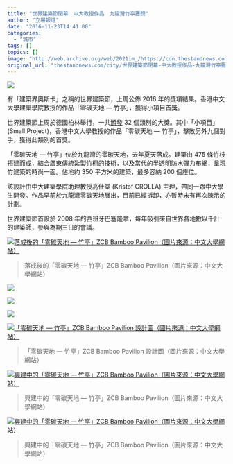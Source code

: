 ```yaml
---
title: "世界建築節閉幕　中大教授作品　九龍灣竹亭獲獎"
author: "立場報道"
date: "2016-11-23T14:41:00"
categories:
  - "城市"
tags: []
topics: []
image: "http://web.archive.org/web/2021im_/https://cdn.thestandnews.com/media/photos/cache/ZCB-01_mIkrP_1200x0.png"
original_url: "thestandnews.com/city/世界建築節閉幕-中大教授作品-九龍灣竹亭獲獎"
---
```

![](http://web.archive.org/web/2021im_/https://cdn.thestandnews.com/media/photos/cache/ZCB-01_mIkrP_1200x0.png)

有「建築界奧斯卡」之稱的世界建築節，上周公佈 2016 年的獎項結果。香港中文大學建築學院教授的作品「零碳天地 — 竹亭」，獲得小項目首獎。

世界建築節上周於德國柏林舉行，一共[頒發](http://web.archive.org/web/20210628094038/https://www.worldarchitecturefestival.com/overall-winners) 32 個類別的大獎。其中「小項目」(Small Project)，香港中文大學教授的作品「零碳天地 — 竹亭」，擊敗另外九個對手，獲得此類別的首獎。

「零碳天地 — 竹亭」位於九龍灣的零碳天地，去年夏天落成。建築由 475 條竹枝搭建而成，結合廣東傳統紮製竹棚的技術，以及當代的半透明防水彈力布網，呈現竹建築的時尚一面。佔地約 350 平方米的建築，最多容納 200 個座位。

該設計由中大建築學院助理教授高仕棠 (Kristof CROLLA) 主理，帶同一眾中大學生開發。作品早前於九龍灣零碳天地展出，目前已經拆卸，亦暫時未有再次陳示的計劃。

世界建築節首設於 2008 年的西班牙巴塞隆拿，每年吸引來自世界各地數以千計的建築師，參與為期三日的會議。

[![落成後的「零碳天地 — 竹亭」ZCB Bamboo Pavilion（圖片來源：中文大學網站）](http://web.archive.org/web/2021im_/https://cdn.thestandnews.com/media/photos/cache/1_I5gGr_1200x0.jpg)](http://web.archive.org/web/20210628094038/https://cdn.thestandnews.com/media/photos/cache/1_I5gGr_1200x0.jpg)

> 落成後的「零碳天地 — 竹亭」ZCB Bamboo Pavilion（圖片來源：中文大學網站）

[![](http://web.archive.org/web/2021im_/https://cdn.thestandnews.com/media/photos/cache/2_GegcJ_1200x0.jpg)](http://web.archive.org/web/20210628094038/https://cdn.thestandnews.com/media/photos/cache/2_GegcJ_1200x0.jpg)

[![](http://web.archive.org/web/2021im_/https://cdn.thestandnews.com/media/photos/cache/3_fnT9D_1200x0.jpg)](http://web.archive.org/web/20210628094038/https://cdn.thestandnews.com/media/photos/cache/3_fnT9D_1200x0.jpg)

[![](http://web.archive.org/web/2021im_/https://cdn.thestandnews.com/media/photos/cache/4_YUA8M_1200x0.jpg)](http://web.archive.org/web/20210628094038/https://cdn.thestandnews.com/media/photos/cache/4_YUA8M_1200x0.jpg)

[![「零碳天地 — 竹亭」ZCB Bamboo Pavilion 設計圖（圖片來源：中文大學網站）](http://web.archive.org/web/2021im_/https://cdn.thestandnews.com/media/photos/cache/0320-20ZCBBambooPavilion_Top_sk_b_QGYYt_1200x0.jpg)](http://web.archive.org/web/20210628094038/https://cdn.thestandnews.com/media/photos/cache/0320-20ZCBBambooPavilion_Top_sk_b_QGYYt_1200x0.jpg)

> 「零碳天地 — 竹亭」ZCB Bamboo Pavilion 設計圖（圖片來源：中文大學網站）

[![興建中的「零碳天地 — 竹亭」ZCB Bamboo Pavilion（圖片來源：中文大學網站）](http://web.archive.org/web/2021im_/https://cdn.thestandnews.com/media/photos/cache/6_kZr1O_1200x0.jpg)](http://web.archive.org/web/20210628094038/https://cdn.thestandnews.com/media/photos/cache/6_kZr1O_1200x0.jpg)

> 興建中的「零碳天地 — 竹亭」ZCB Bamboo Pavilion（圖片來源：中文大學網站）

[![興建中的「零碳天地 — 竹亭」ZCB Bamboo Pavilion（圖片來源：中文大學網站）](http://web.archive.org/web/2021im_/https://cdn.thestandnews.com/media/photos/cache/7_QakWa_1200x0.jpg)](http://web.archive.org/web/20210628094038/https://cdn.thestandnews.com/media/photos/cache/7_QakWa_1200x0.jpg)

> 興建中的「零碳天地 — 竹亭」ZCB Bamboo Pavilion（圖片來源：中文大學網站）